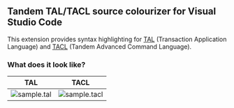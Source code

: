 ## Tandem TAL/TACL source colourizer for Visual Studio Code
This extension provides syntax highlighting for [TAL](https://en.wikipedia.org/wiki/Transaction_Application_Language) (Transaction Application Language) and [TACL](https://en.wikipedia.org/wiki/TACL) (Tandem Advanced Command Language).

### What does it look like?
|TAL|TACL|
|---|----|
|![sample.tal](https://raw.githubusercontent.com/manoutoftime/vscode_tal/master/images/sample.png)|![sample.tacl](https://raw.githubusercontent.com/manoutoftime/vscode_tal/master/images/tacl_sample.png)|

